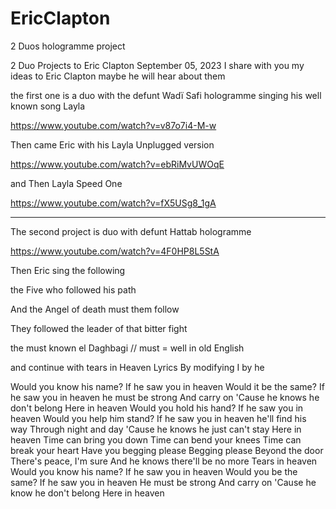 # EricClapton
2 Duos hologramme project 

2 Duo Projects to Eric Clapton
September 05, 2023
 I share with you my ideas to Eric Clapton maybe he will hear about them 

the first one is a duo with the defunt Wadï Safi hologramme singing his well known song Layla

https://www.youtube.com/watch?v=v87o7i4-M-w

Then came Eric with his Layla Unplugged version 

https://www.youtube.com/watch?v=ebRiMvUWOqE

and Then Layla Speed One 

https://www.youtube.com/watch?v=fX5USg8_1gA

--------------------------------------------------------------------------------------

The second project is duo with defunt Hattab hologramme

https://www.youtube.com/watch?v=4F0HP8L5StA

Then Eric sing the following 

the Five who followed his path

And the Angel of death must them follow

They followed the leader of that bitter fight 

the must known el Daghbagi   // must = well in old English

and continue with tears in Heaven Lyrics By modifying I by he 

Would you know his name?
If he saw you in heaven
Would it be the same?
If he saw you in heaven
he must be strong
And carry on
'Cause he knows he don't belong
Here in heaven
Would you hold his hand?
If he saw you in heaven
Would you help him stand?
If he saw you in heaven
he'll find his way
Through night and day
'Cause he knows he just can't stay
Here in heaven
Time can bring you down
Time can bend your knees
Time can break your heart
Have you begging please
Begging please
Beyond the door
There's peace, I'm sure
And he knows there'll be no more
Tears in heaven
Would you know his name?
If he saw you in heaven
Would you be the same?
If he saw you in heaven
He must be strong
And carry on
'Cause he know he don't belong
Here in heaven
